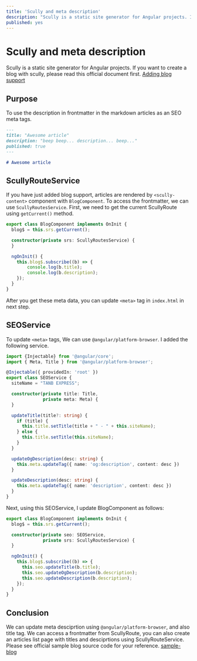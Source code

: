 ```yaml
---
title: 'Scully and meta description'
description: "Scully is a static site generator for Angular projects. If you want to create a blog with scully, please read this official document first. To use the description in frontmatter in the markdown articles as an SEO meta tags."
published: yes
---
```


# Scully and meta description

Scully is a static site generator for Angular projects. If you want to create a blog with scully, please read this official document first. [Adding blog support](https://scully.io/docs/learn/create-a-blog/add-blog-support/)

## Purpose

To use the description in frontmatter in the markdown articles as an SEO meta tags.

```markdown
---
title: "Awesome article"
description: "beep beep... description... beep..."
published: true
---

# Awesome article
```

## ScullyRouteService

If you have just added blog support, articles are rendered by `<scully-content>` component with `BlogComponent`. To access the frontmatter, we can use `ScullyRoutesService`. First, we need to get the current ScullyRoute using `getCurrent()` method.


```typescript
export class BlogComponent implements OnInit {
  blog$ = this.srs.getCurrent();

  constructor(private srs: ScullyRoutesService) {
  }

  ngOnInit() {
    this.blog$.subscribe((b) => {
        console.log(b.title);
        console.log(b.description);
    });
  }
}
```

After you get these meta data, you can update `<meta>` tag in `index.html` in next step.


## SEOService

To update `<meta>` tags, We can use `@angular/platform-browser`. I added the following service.

```typescript
import {Injectable} from '@angular/core';
import { Meta, Title } from '@angular/platform-browser';

@Injectable({ providedIn: 'root' })
export class SEOService {
  siteName = "TANB EXPRESS";

  constructor(private title: Title,
              private meta: Meta) {
  }

  updateTitle(title?: string) {
    if (title) {
      this.title.setTitle(title + " - " + this.siteName);
    } else {
      this.title.setTitle(this.siteName);
    }
  }

  updateOgDescription(desc: string) {
    this.meta.updateTag({ name: 'og:description', content: desc })
  }

  updateDescription(desc: string) {
    this.meta.updateTag({ name: 'description', content: desc })
  }
}
```

Next, using this SEOService, I update BlogComponent as follows:

```typescript
export class BlogComponent implements OnInit {
  blog$ = this.srs.getCurrent();

  constructor(private seo: SEOService,
              private srs: ScullyRoutesService) {
  }

  ngOnInit() {
    this.blog$.subscribe((b) => {
      this.seo.updateTitle(b.title);
      this.seo.updateOgDescription(b.description);
      this.seo.updateDescription(b.description);
    });
  }
}
```



## Conclusion

We can update meta desciprtion using `@angular/platform-browser`, and also title tag. We can access a frontmatter from ScullyRoute, you can also create an articles list page with titles and desciprtions using ScullyRouteService. Please see official sample blog source code for your reference. [sample-blog](https://github.com/scullyio/scully/tree/main/apps/sample-blog/src/app/blog/blog-list)
